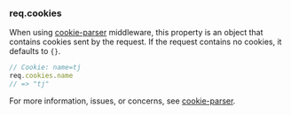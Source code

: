 <h3 id='req.cookies'>req.cookies</h3>

When using [cookie-parser](https://www.npmjs.com/package/cookie-parser) middleware, this property is an object that
contains cookies sent by the request.  If the request contains no cookies, it defaults to `{}`.

~~~js
// Cookie: name=tj
req.cookies.name
// => "tj"
~~~

For more information, issues, or concerns, see [cookie-parser](https://github.com/expressjs/cookie-parser).
